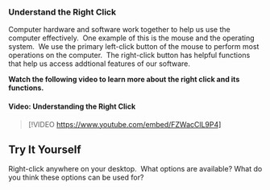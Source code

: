 ### Understand the Right Click
Computer hardware and software work together to help us use the computer effectively.  One example of this is the mouse and the operating system.  We use the primary left-click button of the mouse to perform most operations on the computer.  The right-click button has helpful functions that help us access addtional features of our software.

**Watch the following video to learn more about the right click and its functions.**


#### Video: Understanding the Right Click
> [!VIDEO https://www.youtube.com/embed/FZWacClL9P4]


## Try It Yourself

Right-click anywhere on your desktop.  What options are available? What do you think these options can be used for?